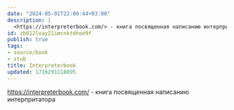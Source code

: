 ```yaml
---
date: "2024-05-01T22:00:44+03:00"
description: |
  <https://interpreterbook.com/> - книга посвященная написанию интерпритатора
id: zb012lxay21imcnktdhoe9f
publish: true
tags:
- source/book
- stub
title: Interpreterbook
updated: 1716291118895
---
```


<https://interpreterbook.com/> - книга посвященная написанию интерпритатора